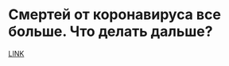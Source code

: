 # Смертей от коронавируса все больше. Что делать дальше?



[LINK](https://varlamov.ru/4077637.html)